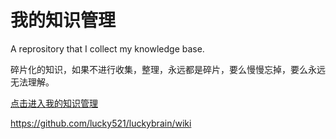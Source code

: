 # 我的知识管理

A reprository that I collect my knowledge base.

碎片化的知识，如果不进行收集，整理，永远都是碎片，要么慢慢忘掉，要么永远无法理解。

[点击进入我的知识管理](https://github.com/lucky521/luckybrain/wiki)

https://github.com/lucky521/luckybrain/wiki

